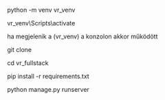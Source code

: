python -m venv vr_venv

vr_venv\Scripts\activate

ha megjelenik a (vr_venv) a konzolon akkor működött

git clone 

cd vr_fullstack

pip install -r requirements.txt

python manage.py runserver
